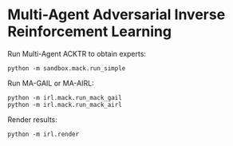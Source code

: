 # Multi-Agent Adversarial Inverse Reinforcement Learning

Run Multi-Agent ACKTR to obtain experts:
```
python -m sandbox.mack.run_simple
```

Run MA-GAIL or MA-AIRL:

```
python -m irl.mack.run_mack_gail
python -m irl.mack.run_mack_airl
```

Render results:

```
python -m irl.render
```
